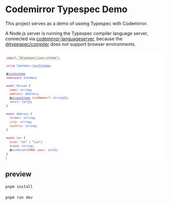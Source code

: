 # Codemirror Typespec Demo

This project serves as a demo of useing Typespec with Codemirror.

A Node.js server is running the Typespec compiler language server, connected via [codemirror-languageserver](https://github.com/FurqanSoftware/codemirror-languageserver), because the [@typespec/compiler](https://github.com/microsoft/typespec/tree/main/packages/compiler) does not support browser environments.

![preview](./preview.png)

## preview

```bash
pnpm install

pnpm run dev
```
